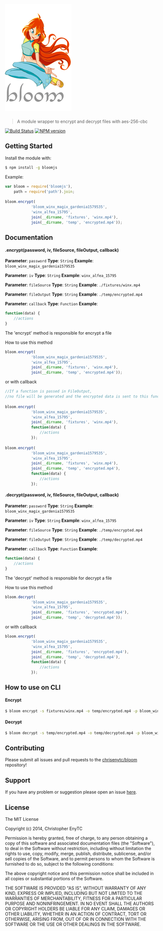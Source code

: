 # ![Bloom](https://raw.githubusercontent.com/chrisenytc/bloom/master/logo.png)

> A module wrapper to encrypt and decrypt files with aes-256-cbc

[![Build Status](https://secure.travis-ci.org/chrisenytc/bloom.png?branch=master)](http://travis-ci.org/chrisenytc/bloom) [![NPM version](https://badge-me.herokuapp.com/api/npm/bloomjs.png)](http://badges.enytc.com/for/npm/bloomjs)

## Getting Started
Install the module with: 

```bash
$ npm install -g bloomjs
```
Example:

```javascript
var bloom = require('bloomjs'),
    path = require('path').join;

bloom.encrypt(
            'bloom_winx_magix_gardenia1579535', 
            'winx_alfea_15795', 
            join(__dirname, 'fixtures', 'winx.mp4'),
            join(__dirname, 'temp', 'encrypted.mp4'));
```

## Documentation

#### .encrypt(password, iv, fileSource, fileOutput, callback)

**Parameter**: `password`
**Type**: `String`
**Example**: `bloom_winx_magix_gardenia1579535`

**Parameter**: `iv`
**Type**: `String`
**Example**: `winx_alfea_15795`

**Parameter**: `fileSource`
**Type**: `String`
**Example**: `./fixtures/winx.mp4`

**Parameter**: `fileOutput`
**Type**: `String`
**Example**: `./temp/encrypted.mp4`

**Parameter**: `callback`
**Type**: `Function`
**Example**: 
```javascript
function(data) {
    //actions
}
```

The 'encrypt' method is responsible for encrypt a file

How to use this method

```javascript
bloom.encrypt(
            'bloom_winx_magix_gardenia1579535', 
            'winx_alfea_15795', 
            join(__dirname, 'fixtures', 'winx.mp4'),
            join(__dirname, 'temp', 'encrypted.mp4'));
```

or with callback

```javascript
//If a function is passed in FileOutput, 
//no file will be generated and the encrypted data is sent to this function.

bloom.encrypt(
            'bloom_winx_magix_gardenia1579535', 
            'winx_alfea_15795', 
            join(__dirname, 'fixtures', 'winx.mp4'),
            function(data) {
                //actions
            });

bloom.encrypt(
            'bloom_winx_magix_gardenia1579535', 
            'winx_alfea_15795', 
            join(__dirname, 'fixtures', 'winx.mp4'),
            join(__dirname, 'temp', 'encrypted.mp4'), 
            function(data) {
                //actions
            });
```

#### .decrypt(password, iv, fileSource, fileOutput, callback)

**Parameter**: `password`
**Type**: `String`
**Example**: `bloom_winx_magix_gardenia1579535`

**Parameter**: `iv`
**Type**: `String`
**Example**: `winx_alfea_15795`

**Parameter**: `fileSource`
**Type**: `String`
**Example**: `./temp/encrypted.mp4`

**Parameter**: `fileOutput`
**Type**: `String`
**Example**: `./temp/decrypted.mp4`

**Parameter**: `callback`
**Type**: `Function`
**Example**: 
```javascript
function(data) {
    //actions
}
```

The 'decrypt' method is responsible for decrypt a file

How to use this method

```javascript
bloom.decrypt(
            'bloom_winx_magix_gardenia1579535', 
            'winx_alfea_15795', 
            join(__dirname, 'fixtures', 'encrypted.mp4'),
            join(__dirname, 'temp', 'decrypted.mp4'));
```

or with callback

```javascript
bloom.encrypt(
            'bloom_winx_magix_gardenia1579535', 
            'winx_alfea_15795', 
            join(__dirname, 'fixtures', 'encrypted.mp4'),
            join(__dirname, 'temp', 'decrypted.mp4'), 
            function(data) {
                //actions
            });
```

## How to use on CLI

#### Encrypt

```bash
$ bloom encrypt -s fixtures/winx.mp4 -o temp/encrypted.mp4 -p bloom_winx_magix_gardenia1579535 -i winx_alfea_15795
```

#### Decrypt

```bash
$ bloom decrypt -s temp/encrypted.mp4 -o temp/decrypted.mp4 -p bloom_winx_magix_gardenia1579535 -i winx_alfea_15795
```

## Contributing

Please submit all issues and pull requests to the [chrisenytc/bloom](http://github.com/chrisenytc/bloom) repository!

## Support
If you have any problem or suggestion please open an issue [here](https://github.com/chrisenytc/bloom/issues).

## License 

The MIT License

Copyright (c) 2014, Christopher EnyTC

Permission is hereby granted, free of charge, to any person
obtaining a copy of this software and associated documentation
files (the "Software"), to deal in the Software without
restriction, including without limitation the rights to use,
copy, modify, merge, publish, distribute, sublicense, and/or sell
copies of the Software, and to permit persons to whom the
Software is furnished to do so, subject to the following
conditions:

The above copyright notice and this permission notice shall be
included in all copies or substantial portions of the Software.

THE SOFTWARE IS PROVIDED "AS IS", WITHOUT WARRANTY OF ANY KIND,
EXPRESS OR IMPLIED, INCLUDING BUT NOT LIMITED TO THE WARRANTIES
OF MERCHANTABILITY, FITNESS FOR A PARTICULAR PURPOSE AND
NONINFRINGEMENT. IN NO EVENT SHALL THE AUTHORS OR COPYRIGHT
HOLDERS BE LIABLE FOR ANY CLAIM, DAMAGES OR OTHER LIABILITY,
WHETHER IN AN ACTION OF CONTRACT, TORT OR OTHERWISE, ARISING
FROM, OUT OF OR IN CONNECTION WITH THE SOFTWARE OR THE USE OR
OTHER DEALINGS IN THE SOFTWARE.

